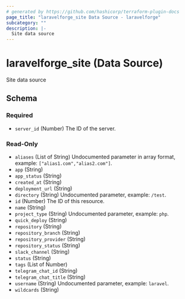```yaml
---
# generated by https://github.com/hashicorp/terraform-plugin-docs
page_title: "laravelforge_site Data Source - laravelforge"
subcategory: ""
description: |-
  Site data source
---
```


# laravelforge_site (Data Source)

Site data source



<!-- schema generated by tfplugindocs -->
## Schema

### Required

- `server_id` (Number) The ID of the server.

### Read-Only

- `aliases` (List of String) Undocumented parameter in array format, example: `["alias1.com","alias2.com"]`.
- `app` (String)
- `app_status` (String)
- `created_at` (String)
- `deployment_url` (String)
- `directory` (String) Undocumented parameter, example: `/test`.
- `id` (Number) The ID of this resource.
- `name` (String)
- `project_type` (String) Undocumented parameter, example: `php`.
- `quick_deploy` (String)
- `repository` (String)
- `repository_branch` (String)
- `repository_provider` (String)
- `repository_status` (String)
- `slack_channel` (String)
- `status` (String)
- `tags` (List of Number)
- `telegram_chat_id` (String)
- `telegram_chat_title` (String)
- `username` (String) Undocumented parameter, example: `laravel`.
- `wildcards` (String)


